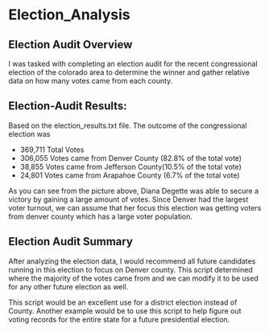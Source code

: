 # Election_Analysis

## Election Audit Overview
I was tasked with completing an election audit for the recent congressional election of the colorado area to determine the winner and gather relative data on how many votes came from each county.
 
## Election-Audit Results:

Based on the election_results.txt file. The outcome of the congressional election was

* 369,711 Total Votes
* 306,055 Votes came from Denver County (82.8% of the total vote)
* 38,855 Votes came from Jefferson County(10.5% of the total vote)
* 24,801 Votes came from Arapahoe County (6.7% of the total vote)
 
 
As you can see from the picture above, Diana Degette was able to secure a victory by gaining a large amount of votes. Since Denver had the largest voter turnout, we can assume that her focus this election was getting voters from denver county which has a large voter population.
 
## Election Audit Summary
After analyzing the election data, I would recommend all future candidates running in this election to focus on Denver county. This script determined where the majority of the votes came from and we can modify it to be used for any other future election as well.
   
This script would be an excellent use for a district election instead of County. Another example would be to use this script to help figure out voting records for the entire state for a future presidential election.
